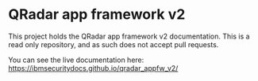 # QRadar app framework v2

This project holds the QRadar app framework v2 documentation. This is a read only repository, and as such
does not accept pull requests.

You can see the live documentation here: <https://ibmsecuritydocs.github.io/qradar_appfw_v2/>
